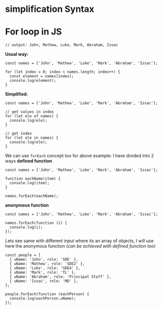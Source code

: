 # simplification Syntax

# For loop in JS

```
// output: John, Mathew, Luke, Mark, Abraham, Issac
```

**Usual way:**
```
const names = ['John', 'Mathew', 'Luke', 'Mark', 'Abraham', 'Issac'];

for (let index = 0; index < names.length; index++) {
  const element = names[index];
  console.log(element);
}
```

**Simplified:**
```
const names = ['John', 'Mathew', 'Luke', 'Mark', 'Abraham', 'Issac'];

// get values in index
for (let ele of names) {
  console.log(ele);
}

// get index
for (let ele in names) {
  console.log(ele);
}
```

We can use `forEach` concept too for above example:
I have divided into 2 ways
**defined function**

```
const names = ['John', 'Mathew', 'Luke', 'Mark', 'Abraham', 'Issac'];

function eachName(item) {
  console.log(item);
}

names.forEach(eachName);
```

**anonymous function**

```
const names = ['John', 'Mathew', 'Luke', 'Mark', 'Abraham', 'Issac'];

names.forEach(function (i) {
  console.log(i);
});
```

Lets see same with different input where its an array of objects, I will use here the anonymous function (*can be achieved with defined function too*)

```
const people = [
  { uName: 'John', role: 'SDE' },
  { uName: 'Mathew', role: 'SDE2' },
  { uName: 'Luke', role: 'SDE4' },
  { uName: 'Mark', role: 'TL' },
  { uName: 'Abraham', role: 'Principal Staff' },
  { uName: 'Issac', role: 'MD' },
];

people.forEach(function (eachPerson) {
  console.log(eachPerson.uName);
});
```


